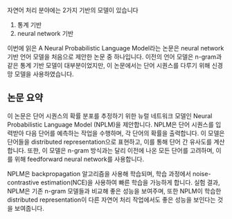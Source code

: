 자연어 처리 분야에는 2가지 기반의 모델이 있습니다

1. 통계 기반
2. neural network 기반

이번에 읽은 A Neural Probabilistic Language Model라는 논문은 neural network 기반 언어 모델을 처음으로 제안한 논문 중 하나입니다. 이전의 언어 모델은 n-gram과 같은 통계 기반 모델이 대부분이었지만, 이 논문에서는 단어 시퀀스를 다루기 위해 신경망 모델을 사용하였습니다.

## 논문 요약
이 논문은 단어 시퀀스의 확률 분포를 추정하기 위한 뉴럴 네트워크 모델인 Neural Probabilistic Language Model (NPLM)을 제안합니다. NPLM은 단어 시퀀스를 입력받아 다음 단어를 예측하는 작업을 수행하며, 각 단어의 확률을 출력합니다. 이 모델은 단어들을 distributed representation으로 표현하고, 이를 통해 단어 간 유사도를 계산합니다. 또한, 이 모델은 n-gram 방식과는 달리 이전에 나온 모든 단어를 고려하며, 이를 위해 feedforward neural network를 사용합니다.

NPLM은 backpropagation 알고리즘을 사용해 학습되며, 학습 과정에서 noise-contrastive estimation(NCE)을 사용하여 빠른 학습을 가능하게 합니다. 실험 결과, NPLM은 기존 n-gram 모델들과 비교해 좋은 성능을 보여주며, 또한 NPLM이 학습한 distributed representation이 다른 자연어 처리 작업에서도 좋은 성능을 보인다는 것을 보여줍니다.
